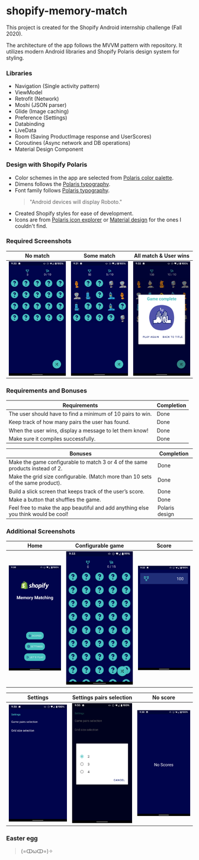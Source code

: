 # shopify-memory-match

This project is created for the Shopify Android internship challenge (Fall 2020).

The architecture of the app follows the MVVM pattern with repository. It utilizes modern Android libraries and Shopify Polaris design system for styling.

### Libraries
- Navigation (Single activity pattern)
- ViewModel
- Retrofit (Network)
- Moshi (JSON parser)
- Glide (Image caching)
- Preference (Settings)
- Databinding
- LiveData
- Room (Saving ProductImage response and UserScores)
- Coroutines (Async network and DB operations)
- Material Design Component

### Design with Shopify Polaris
- Color schemes in the app are selected from [Polaris color palette](https://polaris.shopify.com/design/colors).
- Dimens follows the [Polaris typography](https://polaris.shopify.com/design/typography#navigation).
- Font family follows [Polaris typography](https://polaris.shopify.com/design/typography#navigation). 
    > "Android devices will display Roboto."
- Created Shopify styles for ease of development. 
- Icons are from [Polaris icon explorer](https://polaris-icons.shopify.com/) or [Material design](https://material.io/resources/icons/?style=baseline) for the ones I couldn't find.

### Required Screenshots
No match | Some match | All match & User wins
--- | --- | ---
![No match](/screenshots/no_match.png) | ![Some match](/screenshots/some_matches.png) | ![All match & User wins](/screenshots/user_wins.png)

### Requirements and Bonuses
Requirements | Completion
--- | ---
The user should have to find a minimum of 10 pairs to win. | Done
Keep track of how many pairs the user has found. | Done
When the user wins, display a message to let them know! | Done
Make sure it compiles successfully. | Done

Bonuses | Completion
--- | ---
Make the game configurable to match 3 or 4 of the same products instead of 2. | Done
Make the grid size configurable. (Match more than 10 sets of the same product). | Done
Build a slick screen that keeps track of the user’s score. | Done
Make a button that shuffles the game. | Done
Feel free to make the app beautiful and add anything else you think would be cool! | Polaris design

### Additional Screenshots
Home | Configurable game | Score
--- | --- | ---
![No match](/screenshots/home.png) | ![Some match](/screenshots/configurable_game.png) | ![All match & User wins](/screenshots/scores.png)

Settings | Settings pairs selection | No score
--- | --- | ---
![No match](/screenshots/settings.png) | ![Some match](/screenshots/settings_pair_selection.png) | ![All match & User wins](/screenshots/no_scores.png)


### Easter egg

> (=ↀωↀ=)✧
